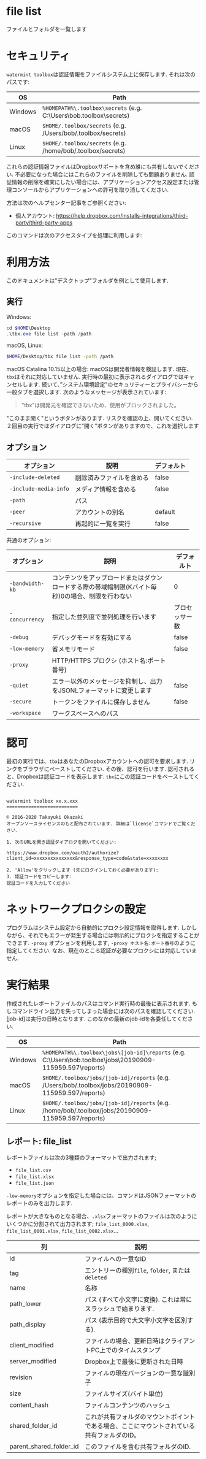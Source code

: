 # file list 

ファイルとフォルダを一覧します 

# セキュリティ

`watermint toolbox`は認証情報をファイルシステム上に保存します. それは次のパスです:

| OS       | Path                                                               |
| -------- | ------------------------------------------------------------------ |
| Windows  | `%HOMEPATH%\.toolbox\secrets` (e.g. C:\Users\bob\.toolbox\secrets) |
| macOS    | `$HOME/.toolbox/secrets` (e.g. /Users/bob/.toolbox/secrets)        |
| Linux    | `$HOME/.toolbox/secrets` (e.g. /home/bob/.toolbox/secrets)         |

これらの認証情報ファイルはDropboxサポートを含め誰にも共有しないでください.
不必要になった場合にはこれらのファイルを削除しても問題ありません. 認証情報の削除を確実にしたい場合には、アプリケーションアクセス設定または管理コンソールからアプリケーションへの許可を取り消してください.

方法は次のヘルプセンター記事をご参照ください:
* 個人アカウント: https://help.dropbox.com/installs-integrations/third-party/third-party-apps

このコマンドは次のアクセスタイプを処理に利用します:

# 利用方法

このドキュメントは"デスクトップ"フォルダを例として使用します.

## 実行

Windows:

```powershell
cd $HOME\Desktop
.\tbx.exe file list -path /path
```

macOS, Linux:

```bash
$HOME/Desktop/tbx file list -path /path
```

macOS Catalina 10.15以上の場合: macOSは開発者情報を検証します. 現在、`tbx`はそれに対応していません. 実行時の最初に表示されるダイアログではキャンセルします. 続いて、”システム環境設定"のセキュリティーとプライバシーから一般タブを選択します.
次のようなメッセージが表示されています:
> "tbx"は開発元を確認できないため、使用がブロックされました。

"このまま開く"というボタンがあります. リスクを確認の上、開いてください. ２回目の実行ではダイアログに"開く”ボタンがありますので、これを選択します

## オプション

| オプション            | 説明                     | デフォルト |
|-----------------------|--------------------------|------------|
| `-include-deleted`    | 削除済みファイルを含める | false      |
| `-include-media-info` | メディア情報を含める     | false      |
| `-path`               | パス                     |            |
| `-peer`               | アカウントの別名         | default    |
| `-recursive`          | 再起的に一覧を実行       | false      |

共通のオプション:

| オプション      | 説明                                                                                             | デフォルト     |
|-----------------|--------------------------------------------------------------------------------------------------|----------------|
| `-bandwidth-kb` | コンテンツをアップロードまたはダウンロードする際の帯域幅制限(Kバイト毎秒)0の場合、制限を行わない | 0              |
| `-concurrency`  | 指定した並列度で並列処理を行います                                                               | プロセッサー数 |
| `-debug`        | デバッグモードを有効にする                                                                       | false          |
| `-low-memory`   | 省メモリモード                                                                                   | false          |
| `-proxy`        | HTTP/HTTPS プロクシ (ホスト名:ポート番号)                                                        |                |
| `-quiet`        | エラー以外のメッセージを抑制し、出力をJSONLフォーマットに変更します                              | false          |
| `-secure`       | トークンをファイルに保存しません                                                                 | false          |
| `-workspace`    | ワークスペースへのパス                                                                           |                |

# 認可

最初の実行では、`tbx`はあなたのDropboxアカウントへの認可を要求します. リンクをブラウザにペーストしてください. その後、認可を行います. 認可されると、Dropboxは認証コードを表示します. `tbx`にこの認証コードをペーストしてください.

```

watermint toolbox xx.x.xxx
==========================

© 2016-2020 Takayuki Okazaki
オープンソースライセンスのもと配布されています. 詳細は`license`コマンドでご覧ください.

1. 次のURLを開き認証ダイアログを開いてください:

https://www.dropbox.com/oauth2/authorize?client_id=xxxxxxxxxxxxxxx&response_type=code&state=xxxxxxxx

2. 'Allow'をクリックします (先にログインしておく必要があります):
3. 認証コードをコピーします:
認証コードを入力してください

```

# ネットワークプロクシの設定

プログラムはシステム設定から自動的にプロクシ設定情報を取得します. しかしながら、それでもエラーが発生する場合には明示的にプロクシを指定することができます. `-proxy` オプションを利用します, `-proxy ホスト名:ポート番号`のように指定してください. なお、現在のところ認証が必要なプロクシには対応していません.

# 実行結果

作成されたレポートファイルのパスはコマンド実行時の最後に表示されます. もしコマンドライン出力を失ってしまった場合には次のパスを確認してください. [job-id]は実行の日時となります. このなかの最新のjob-idを各委任してください.

| OS      | Path                                                                                                      |
| ------- | --------------------------------------------------------------------------------------------------------- |
| Windows | `%HOMEPATH%\.toolbox\jobs\[job-id]\reports` (e.g. C:\Users\bob\.toolbox\jobs\20190909-115959.597\reports) |
| macOS   | `$HOME/.toolbox/jobs/[job-id]/reports` (e.g. /Users/bob/.toolbox/jobs/20190909-115959.597/reports)        |
| Linux   | `$HOME/.toolbox/jobs/[job-id]/reports` (e.g. /home/bob/.toolbox/jobs/20190909-115959.597/reports)         |

## レポート: file_list 

レポートファイルは次の3種類のフォーマットで出力されます;
* `file_list.csv`
* `file_list.xlsx`
* `file_list.json`

`-low-memory`オプションを指定した場合には、コマンドはJSONフォーマットのレポートのみを出力します.

レポートが大きなものとなる場合、`.xlsx`フォーマットのファイルは次のようにいくつかに分割されて出力されます;
`file_list_0000.xlsx`, `file_list_0001.xlsx`, `file_list_0002.xlsx`...   

| 列                      | 説明                                                                                       |
|-------------------------|--------------------------------------------------------------------------------------------|
| id                      | ファイルへの一意なID                                                                       |
| tag                     | エントリーの種別`file`, `folder`, または `deleted`                                         |
| name                    | 名称                                                                                       |
| path_lower              | パス (すべて小文字に変換). これは常にスラッシュで始まります.                               |
| path_display            | パス (表示目的で大文字小文字を区別する).                                                   |
| client_modified         | ファイルの場合、更新日時はクライアントPC上でのタイムスタンプ                               |
| server_modified         | Dropbox上で最後に更新された日時                                                            |
| revision                | ファイルの現在バージョンの一意な識別子                                                     |
| size                    | ファイルサイズ(バイト単位)                                                                 |
| content_hash            | ファイルコンテンツのハッシュ                                                               |
| shared_folder_id        | これが共有フォルダのマウントポイントである場合、ここにマウントされている共有フォルダのID。 |
| parent_shared_folder_id | このファイルを含む共有フォルダのID.                                                        |

